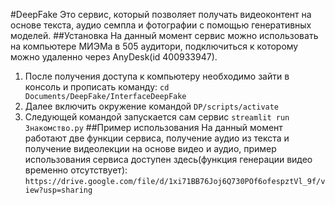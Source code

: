 #DeepFake
Это сервис, который позволяет получать видеоконтент на основе текста, аудио семпла и фотографии с помощью генеративных моделей.
##Установка
На данный момент сервис можно использовать на компьютере МИЭМа в 505 аудитори, подключиться к которому можно удаленно через AnyDesk(id 400933947).
1. После получения доступа к компьютеру необходимо зайти в консоль и прописать команду: 
```cd Documents/DeepFake/InterfaceDeepFake```
2. Далее включить окружение командой
```DP/scripts/activate```
3. Следующей командой запускается сам сервис
```streamlit run Знакомство.py```
##Пример использования
На данный момент работают две функции сервиса, получение аудио из текста и получение видеолекции на основе видео и аудио, пример использования сервиса
доступен здесь(функция генерации видео временно отсутствует):
```https://drive.google.com/file/d/1xi71BB76Joj6Q730POf6ofespztVl_9f/view?usp=sharing```
